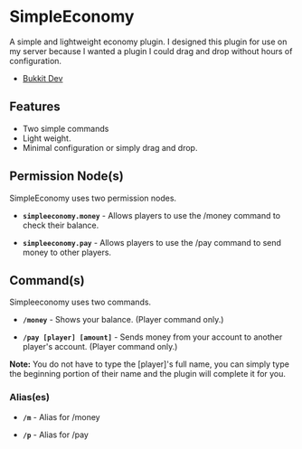SimpleEconomy
======

A simple and lightweight economy plugin. I designed this plugin for use on my server because I wanted a plugin I could drag and drop without hours of configuration.

* [Bukkit Dev](http://dev.bukkit.org/bukkit-plugins/simpleeconomy/)

Features
------------
* Two simple commands
* Light weight.
* Minimal configuration or simply drag and drop.

Permission Node(s)
----------------------------
SimpleEconomy uses two permission nodes.

* **`simpleeconomy.money`** - Allows players to use the /money command to check their balance.

* **`simpleeconomy.pay`** - Allows players to use the /pay command to send money to other players.

Command(s)
------------------
Simpleeconomy uses two commands.

* **`/money`** - Shows your balance. (Player command only.)

* **`/pay [player] [amount]`** - Sends money from your account to another player's account. (Player command only.)

**Note:** You do not have to type the [player]'s full name, you can simply type the beginning portion of their name and the plugin will complete it for you.

### Alias(es)

* **`/m`** - Alias for /money

* **`/p`** - Alias for /pay
